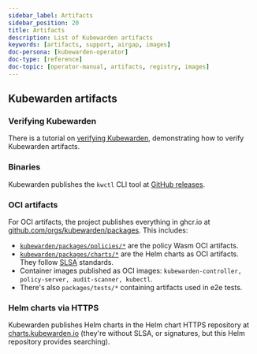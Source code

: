 ```yaml
---
sidebar_label: Artifacts
sidebar_position: 20
title: Artifacts
description: List of Kubewarden artifacts
keywords: [artifacts, support, airgap, images]
doc-persona: [kubewarden-operator]
doc-type: [reference]
doc-topic: [operator-manual, artifacts, registry, images]
---
```


<head>
  <link rel="canonical" href="https://docs.kubewarden.io/reference/artifacts"/>
</head>

## Kubewarden artifacts

### Verifying Kubewarden

There is a tutorial on [verifying Kubewarden](../tutorials/verifying-kubewarden),
demonstrating how to verify Kubewarden artifacts.

### Binaries

Kubewarden publishes the `kwctl` CLI tool at
[GitHub releases](https://github.com/kubewarden/kwctl/releases).

### OCI artifacts

For OCI artifacts, the project publishes everything in ghcr.io at
[github.com/orgs/kubewarden/packages](https://github.com/orgs/kubewarden/packages).
This includes:

- [`kubewarden/packages/policies/*`](https://github.com/orgs/kubewarden/packages/policies)
  are the policy Wasm OCI artifacts.
- [`kubewarden/packages/charts/*`](https://github.com/orgs/kubewarden/packages/charts)
  are the Helm charts as OCI artifacts.
  They follow [SLSA](https://slsa.dev) standards.
- Container images published as OCI images:
  `kubewarden-controller, policy-server, audit-scanner, kubectl`.
- There's also `packages/tests/*` containing artifacts used in e2e tests.

### Helm charts via HTTPS

Kubewarden publishes Helm charts in the Helm chart HTTPS repository at
[charts.kubewarden.io](https://charts.kubewarden.io)
(they're without SLSA, or signatures, but this Helm repository provides searching).
